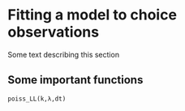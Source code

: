 # Fitting a model to choice observations

Some text describing this section
 
## Some important functions
 
```@docs
poiss_LL(k,λ,dt)
```

